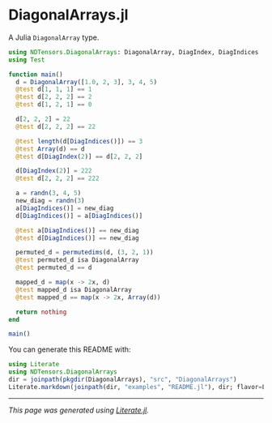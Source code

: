 # DiagonalArrays.jl

A Julia `DiagonalArray` type.

````julia
using NDTensors.DiagonalArrays: DiagonalArray, DiagIndex, DiagIndices
using Test

function main()
  d = DiagonalArray([1.0, 2, 3], 3, 4, 5)
  @test d[1, 1, 1] == 1
  @test d[2, 2, 2] == 2
  @test d[1, 2, 1] == 0

  d[2, 2, 2] = 22
  @test d[2, 2, 2] == 22

  @test length(d[DiagIndices()]) == 3
  @test Array(d) == d
  @test d[DiagIndex(2)] == d[2, 2, 2]

  d[DiagIndex(2)] = 222
  @test d[2, 2, 2] == 222

  a = randn(3, 4, 5)
  new_diag = randn(3)
  a[DiagIndices()] = new_diag
  d[DiagIndices()] = a[DiagIndices()]

  @test a[DiagIndices()] == new_diag
  @test d[DiagIndices()] == new_diag

  permuted_d = permutedims(d, (3, 2, 1))
  @test permuted_d isa DiagonalArray
  @test permuted_d == d

  mapped_d = map(x -> 2x, d)
  @test mapped_d isa DiagonalArray
  @test mapped_d == map(x -> 2x, Array(d))

  return nothing
end

main()
````

You can generate this README with:
```julia
using Literate
using NDTensors.DiagonalArrays
dir = joinpath(pkgdir(DiagonalArrays), "src", "DiagonalArrays")
Literate.markdown(joinpath(dir, "examples", "README.jl"), dir; flavor=Literate.CommonMarkFlavor())
```

---

*This page was generated using [Literate.jl](https://github.com/fredrikekre/Literate.jl).*

